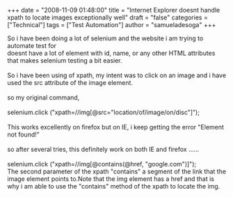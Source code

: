 +++
date = "2008-11-09 01:48:00"
title = "Internet Explorer doesnt handle xpath to locate images exceptionally well"
draft = "false"
categories = ["Technical"]
tags = ["Test Automation"]
author = "samueladesoga"
+++

So i have been doing a lot of selenium and the website i am trying to automate test for<br />doesnt have a lot of element with id, name, or any other HTML attributes that makes selenium testing a bit easier.<br /><br />So i have been using of xpath, my intent was to click on an image and i have used the src attribute of the image element.<br /><br />so my original command,<br /><br />selenium.click ("xpath=//img[@src="location/of/image/on/disc"]");<br /><br />This works excellently on firefox but on IE, i keep getting the error "Element not found!"<br /><br />so after several tries, this definitely work on both IE and firefox ......<br /><br />selenium.click ("xpath=//img[@contains(@href, "google.com")]");<br />The second parameter of the  xpath "contains" a segment of the link that the image element points to.Note that the img element has a href and that is why i am able to use the "contains" method of the xpath to locate the img.

